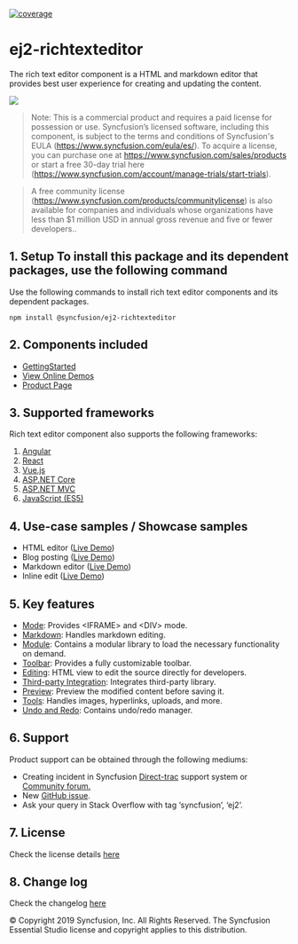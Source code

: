 [![coverage](http://ej2.syncfusion.com/badges/ej2-richtexteditor/coverage.svg)](http://ej2.syncfusion.com/badges/ej2-richtexteditor)

# ej2-richtexteditor

The rich text editor component is a HTML and markdown editor that provides best user experience for creating and updating the content.

![](ReadMe_Images/RTE.GIF)


>Note: This is a commercial product and requires a paid license for possession or use. Syncfusion’s licensed software, including this component, is subject to the terms and conditions of Syncfusion's EULA (https://www.syncfusion.com/eula/es/). To acquire a license, you can purchase one at https://www.syncfusion.com/sales/products or start a free 30-day trial here (https://www.syncfusion.com/account/manage-trials/start-trials).

>A free community license (https://www.syncfusion.com/products/communitylicense) is also available for companies and individuals whose organizations have less than $1 million USD in annual gross revenue and five or fewer developers..

## 1. Setup To install this package and its dependent packages, use the following command

Use the following commands to install rich text editor components and its dependent packages.

```
npm install @syncfusion/ej2-richtexteditor
```

## 2. Components included

* [GettingStarted](https://ej2.syncfusion.com/documentation/rich-text-editor/getting-started.html)
* [View Online Demos](https://ej2.syncfusion.com/javascript/demos/#/material/rich-text-editor/tools.html)
* [Product Page](https://www.syncfusion.com/products/javascript/rich-text-editor)

## 3. Supported frameworks

Rich text editor component also supports the following frameworks:
1.	[Angular](https://ej2.syncfusion.com/angular/demos/#/material/rich-text-editor/tools)
2.	[React](https://ej2.syncfusion.com/react/demos/#/material/rich-text-editor/tools)
3.	[Vue.js](https://ej2.syncfusion.com/vue/demos/#/material/rich-text-editor/tools.html)
4.	[ASP.NET Core](https://ej2.syncfusion.com/aspnetcore/RichTextEditor/Overview#/material)
5.	[ASP.NET MVC](https://ej2.syncfusion.com/aspnetmvc/RichTextEditor/Overview#/material)
6.	[JavaScript (ES5)](https://ej2.syncfusion.com/javascript/demos/#/material/rich-text-editor/tools.html)

## 4. Use-case samples / Showcase samples

* HTML editor ([Live Demo](https://ej2.syncfusion.com/demos/#/material/rich-text-editor/tools.html))
* Blog posting ([Live Demo](https://ej2.syncfusion.com/demos/#/material/rich-text-editor/blog-posting.html))
* Markdown editor ([Live Demo](https://ej2.syncfusion.com/demos/#/material/rich-text-editor/markdown-editor.html))
* Inline edit ([Live Demo](https://ej2.syncfusion.com/demos/#/material/rich-text-editor/inline.html))

## 5. Key features

* [Mode](https://ej2.syncfusion.com/demos/#/material/rich-text-editor/iframe.html): Provides &lt;IFRAME&gt; and &lt;DIV&gt; mode.
* [Markdown](https://ej2.syncfusion.com/demos/#/material/rich-text-editor/markdown-editor-preview.html): Handles markdown editing.
* [Module](https://ej2.syncfusion.com/documentation/rich-text-editor/getting-started.html?lang=typescript#module-injection): Contains a modular library to load the necessary functionality on demand.
* [Toolbar](https://ej2.syncfusion.com/demos/#/material/rich-text-editor/types.html): Provides a fully customizable toolbar.
* [Editing](https://ej2.syncfusion.com/documentation/rich-text-editor/miscellaneous.html?lang=typescript#code-view): HTML view to edit the source directly for developers.
* [Third-party Integration](https://ej2.syncfusion.com/documentation/rich-text-editor/third-party-integration.html?lang=typescript): Integrates third-party library.
* [Preview](https://ej2.syncfusion.com/demos/#/material/rich-text-editor/markdown-editor-preview.html): Preview the modified content before saving it.
* [Tools](https://ej2.syncfusion.com/documentation/rich-text-editor/toolbar.html#toolbar-items): Handles images, hyperlinks, uploads, and more.
* [Undo and Redo](https://ej2.syncfusion.com/documentation/rich-text-editor/miscellaneous.html?lang=typescript#undoredo-manager): Contains undo/redo manager.

## 6. Support

Product support can be obtained through the following mediums:
* Creating incident in Syncfusion [Direct-trac](https://www.syncfusion.com/support/directtrac/incidents?utm_source=npm&utm_campaign=richtexteditor) support system or [Community forum.](https://www.syncfusion.com/forums/essential-js2?utm_source=npm&utm_campaign=richtexteditor)
* New [GitHub issue](https://github.com/syncfusion/ej2-javascript-ui-controls/issues/new).
* Ask your query in Stack Overflow with tag ‘syncfusion’, ‘ej2’.
 
## 7. License 
Check the license details [here](https://github.com/syncfusion/ej2/blob/master/license?utm_source=npm&utm_campaign=dropdown)

## 8. Change log 
 Check the changelog [here](https://github.com/syncfusion/ej2-javascript-ui-controls/blob/master/controls/richtexteditor/CHANGELOG.md)

© Copyright 2019 Syncfusion, Inc. All Rights Reserved. The Syncfusion Essential Studio license and copyright applies to this distribution.